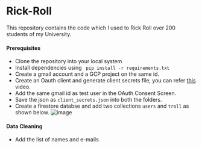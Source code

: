 # Rick-Roll

This repository contains the code which I used to Rick Roll over 200 students of my University.

#### Prerequisites
- Clone the repository into your local system
- Install dependencies using 
``` pip install -r requirements.txt```
- Create a gmail account and a GCP project on the same id.
- Create an Oauth client and generate client secrets file, you can refer [this](https://www.youtube.com/watch?v=6bzzpda63H0&ab_channel=JieJenn) video.
- Add the same gmail id as test user in the OAuth Consent Screen.
- Save the json as `client_secrets.json` into both the folders.
- Create a firestore databse and add two collections `users` and `troll` as shown below.
![image](https://user-images.githubusercontent.com/61874657/178149288-973a050f-4c07-4c6f-a429-6ec9d6028c65.png)


#### Data Cleaning 
- Add the list of names and e-mails 
